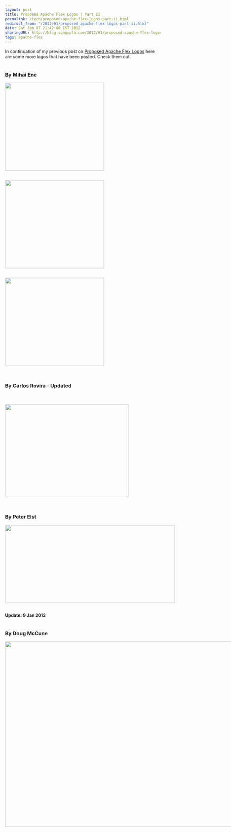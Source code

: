```yaml
---
layout: post
title: Proposed Apache Flex Logos | Part II
permalink: /tech/proposed-apache-flex-logos-part-ii.html
redirect_from: "/2012/01/proposed-apache-flex-logos-part-ii.html"
date: Sat Jan 07 21:42:00 IST 2012
sharingURL: http://blog.sangupta.com/2012/01/proposed-apache-flex-logos-part-ii.html
tags: apache-flex
---
```

In continuation of my previous post on 
<a href="http://blog.sangupta.com/2012/01/proposed-apache-flex-logos.html">Proposed Apache Flex Logos</a> here are some more logos that have been posted. Check them out.
<br>
<br>
<h3>By Mihai Ene</h3>
<div class="separator" style="clear: both; text-align: center;">
    <a href="http://cs.ibaneasa.ro/flex/flexlogoprop2-graybg.png" imageanchor="1" style="clear: left; float: left; margin-bottom: 1em; margin-right: 1em;"><img border="0" height="284" src="http://cs.ibaneasa.ro/flex/flexlogoprop2-graybg.png" width="320"></a>
</div>
<br>
<div style="clear: both;"></div>
<br>
<div class="separator" style="clear: both; text-align: center;">
    <a href="http://cs.ibaneasa.ro/flex/flexlogoprop3-blankbg.png" imageanchor="1" style="clear: left; float: left; margin-bottom: 1em; margin-right: 1em;"><img border="0" height="285" src="http://cs.ibaneasa.ro/flex/flexlogoprop3-blankbg.png" width="320"></a>
</div>
<br>
<div style="clear: both;"></div>
<br>
<div class="separator" style="clear: both; text-align: center;">
    <a href="http://cs.ibaneasa.ro/flex/flexlogoprop4-adobestyle.png" imageanchor="1" style="clear: left; float: left; margin-bottom: 1em; margin-right: 1em;"><img border="0" height="285" src="http://cs.ibaneasa.ro/flex/flexlogoprop4-adobestyle.png" width="320"></a>
</div>
<br>
<div style="clear: both;"></div>
<br>
<h3>By Carlos Rovira - Updated</h3>
<br>
<br>
<div class="separator" style="clear: both; text-align: center;">
    <a href="http://www.carlosrovira.com/apache-flex-logo-proposal-2.png" imageanchor="1" style="clear: left; float: left; margin-bottom: 1em; margin-right: 1em;"><img border="0" height="300" src="http://www.carlosrovira.com/apache-flex-logo-proposal-2.png" width="400"></a>
</div>
<br>
<div style="clear: both;"></div>
<br>
<h3>By Peter Elst</h3>
<div class="separator" style="clear: both; text-align: center;">
    <a href="http://peterelst.com/tmp/apacheflex-logo-proposal.png" imageanchor="1" style="clear: left; float: left; margin-bottom: 1em; margin-right: 1em;"><img border="0" height="252" src="http://peterelst.com/tmp/apacheflex-logo-proposal.png" width="550"></a>
</div>
<br>
<div style="clear: both;"></div>
<br>
<b>Update: 9 Jan 2012</b>
<br>
<br>
<h3>By Doug McCune</h3>
<div class="separator" style="clear: both; text-align: center;">
    <a href="http://dougmccune.com/apache_flex_logo.jpg" imageanchor="1" style="clear: left; float: left; margin-bottom: 1em; margin-right: 1em;"><img border="0" height="600" src="http://dougmccune.com/apache_flex_logo.jpg" width="800"></a>
</div>
